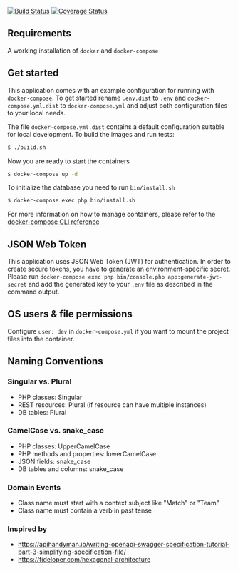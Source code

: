 [![Build Status](https://travis-ci.org/mariusklocke/liga-manager-api.svg?branch=master)](https://travis-ci.org/mariusklocke/liga-manager-api)
[![Coverage Status](https://coveralls.io/repos/github/mariusklocke/liga-manager-api/badge.svg?branch=master)](https://coveralls.io/github/mariusklocke/liga-manager-api?branch=master)

## Requirements
A working installation of `docker` and `docker-compose`

## Get started
This application comes with an example configuration for running with `docker-compose`. To get started rename `.env.dist` to `.env` and `docker-compose.yml.dist` to `docker-compose.yml` and adjust both configuration files to your local needs.

The file `docker-compose.yml.dist` contains a default configuration suitable for local development. To build the images and run tests:
```bash
$ ./build.sh
```

Now you are ready to start the containers
```bash
$ docker-compose up -d
```

To initialize the database you need to run `bin/install.sh`
```bash
$ docker-compose exec php bin/install.sh
```

For more information on how to manage containers, please refer to the [docker-compose CLI reference](https://docs.docker.com/compose/reference/overview/#command-options-overview-and-help)

## JSON Web Token

This application uses JSON Web Token (JWT) for authentication. In order to create secure tokens, you have to generate an environment-specific secret.
Please run `docker-compose exec php bin/console.php app:generate-jwt-secret` and add the generated key to your `.env` file as described in the command output.

## OS users & file permissions

Configure `user: dev` in `docker-compose.yml` if you want to mount the project files into the container.

## Naming Conventions

### Singular vs. Plural

* PHP classes: Singular
* REST resources: Plural (if resource can have multiple instances)
* DB tables: Plural

### CamelCase vs. snake_case

* PHP classes: UpperCamelCase
* PHP methods and properties: lowerCamelCase
* JSON fields: snake_case
* DB tables and columns: snake_case

### Domain Events

* Class name must start with a context subject like "Match" or "Team"
* Class name must contain a verb in past tense

### Inspired by

* https://apihandyman.io/writing-openapi-swagger-specification-tutorial-part-3-simplifying-specification-file/
* https://fideloper.com/hexagonal-architecture
